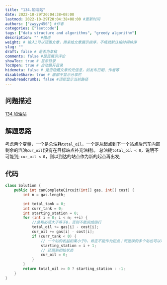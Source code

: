 ```yaml
---
title: "134.加油站"
date: 2022-10-29T20:04:38+08:00
lastmod: 2022-10-29T20:04:38+08:00 #更新时间
authors: ["zwyyy456"] #作者
categories: ["leetcode"]
tags: ["data structure and algorithms", "greedy algorithm"]
description: "" #描述
weight: # 输入1可以顶置文章，用来给文章展示排序，不填就默认按时间排序
slug: ""
draft: false # 是否为草稿
comments: false #是否展示评论
showToc: true # 显示目录
TocOpen: true # 自动展开目录
hidemeta: false # 是否隐藏文章的元信息，如发布日期、作者等
disableShare: true # 底部不显示分享栏
showbreadcrumbs: false #顶部显示当前路径
---
```

## 问题描述
[134.加油站](https://leetcode.cn/problems/gas-station/)

## 解题思路
考虑两个变量，一个是总油耗`total_oil`，一个是从起点到下一个站点后汽车内部剩余的汽油`cur_oil`(没有在目标站点补充油耗)。
总油耗`total_oil < 0`，说明不可能到;
`cur_oil < 0`，则以到达的站点作为新的起点再出发;

## 代码
```cpp
class Solution {
    public int canCompleteCircuit(int[] gas, int[] cost) {
        int n = gas.length;

        int total_tank = 0;
        int curr_tank = 0;
        int starting_station = 0;
        for (int i = 0; i < n; ++i) {
            //总和必须大于等于0，否则不能完成绕行
            total_oil += gas[i] - cost[i];
            cur_oil += gas[i] - cost[i];
            if (curr_tank < 0) {
                // 一个站的收益如果小于0，肯定不能作为起点；而连续的多个站也可以等效地看做一个站，如果其累积收益小于0，就跳过，寻找下一个。
                starting_station = i + 1;
                // 还原到初始状态
                cur_oil = 0;
            }
        }
        return total_oil >= 0 ? starting_station : -1;
    }
}
```

